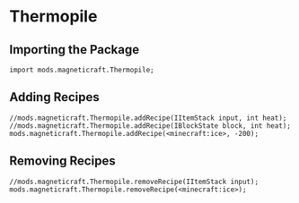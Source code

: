 # Thermopile

## Importing the Package
```zenscript
import mods.magneticraft.Thermopile;
```

## Adding Recipes
```zenscript
//mods.magneticraft.Thermopile.addRecipe(IItemStack input, int heat);
//mods.magneticraft.Thermopile.addRecipe(IBlockState block, int heat); 
mods.magneticraft.Thermopile.addRecipe(<minecraft:ice>, -200);
```

## Removing Recipes
```zenscript
//mods.magneticraft.Thermopile.removeRecipe(IItemStack input);
mods.magneticraft.Thermopile.removeRecipe(<minecraft:ice>);
```
